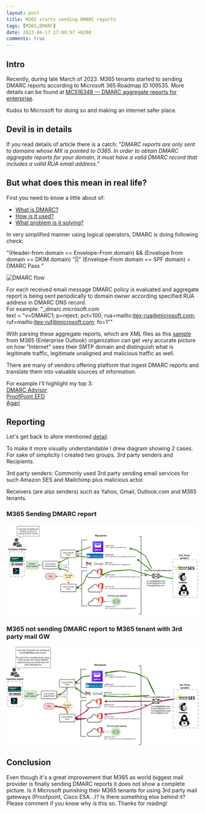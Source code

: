 ```yaml
---
layout: post
title: M365 starts sending DMARC reports
tags: [M365,DMARC]
date: 2023-04-17 17:09:57 +0200
comments: true
---
```


## Intro

Recently, during late March of 2023. M365 tenants started to sending DMARC reports according to Microsoft 365 Roadmap ID 109535. More details can be found at [MC516348 — DMARC aggregate reports for enterprise](https://techcommunity.microsoft.com/t5/public-sector-blog/march-2023-microsoft-365-us-public-sector-roadmap-newsletter/ba-p/3770486#:~:text=MC516348%20%E2%80%94%20DMARC%20aggregate%20reports%20for%20enterprise).

Kudos to Microsoft for doing so and making an internet safer place.
## Devil is in details
If you read details of article there is a catch:
"*DMARC reports are only sent to domains whose MX is pointed to O365. In order to obtain DMARC aggregate reports for your domain, it must have a valid DMARC record that includes a valid RUA email address.*"

## But what does this mean in real life?

First you need to know a little about of:
- [What is DMARC?](https://dmarc.org/#:~:text=Search%E2%80%A6-,What%20is%20DMARC%3F,-DMARC%2C%20which%20stands)
- [How is it used?](https://dmarc.org/wiki/FAQ#Why_is_DMARC_important.3F:~:text=they%20are%20received.-,How%20does%20DMARC%20work%2C%20briefly%2C%20and%20in%20non%2Dtechnical%20terms%3F,-A%20DMARC%20policy)
- [What problem is it solving?](https://dmarc.org/wiki/FAQ#Why_is_DMARC_important.3F:~:text=fail%20DMARC%20evaluation.-,Why%20is%20DMARC%20needed%3F,-End%20users%20and)

In very simplified manner using logical operators, DMARC is doing following check:

"(Header-from domain == Envelope-From domain) && (Envelope from domain == DKIM domain) "||" (Envelope-From domain == SPF domain) = DMARC Pass "

![DMARC flow ](https://blog.returnpath.com/wp-content/uploads/2015/07/Capture1-1.jpg)

For each received email message DMARC policy is evaluated and aggregate report is being sent periodically to domain owner according specified RUA address in DMARC DNS record. <br>
For example:
"_dmarc.microsoft.com    
text =
        "v=DMARC1; p=reject; pct=100; rua=mailto:itex-rua@microsoft.com; ruf=mailto:itex-ruf@microsoft.com; fo=1""

With parsing these aggregate reports, which are XML files as this  [sample](../assets/img/2023-04-19-M365DMARCChange/dm_emPz0toVbG.xml)  from M365 (Enterprise Outlook) organization can get very accurate picture on how "Internet" sees their SMTP domain and distinguish what is legitimate traffic, legitimate unaligned and malicious traffic as well.


There are many of vendors offering platform that ingest DMARC reports and translate them into valuable sources of information.

For example I'll highlight my top 3:<br>
[DMARC Advisor](https://dmarcadvisor.com/)<br>
[ProofPoint EFD](https://www.proofpoint.com/us/products/email-protection/email-fraud-defense)<br>
[Agari](https://www.agari.com/solutions/email-security/dmarc)


## Reporting
Let's get back to afore mentioned [detail](#devil-is-in-details).

To make it more visually understandable I drew diagram showing 2 cases. For sake of simplicity I created two groups. 3rd party senders and Recipients. 

3rd party senders: Commonly used 3rd party sending email services for such Amazon SES and Mailchimp plus malicious actor.

Receivers (are also senders) such as Yahoo, Gmail, Outlook.com and M365 tenants.

### M365 Sending DMARC report
![M365 Sending DMARC report](../assets/img/2023-04-19-M365DMARCChange/DMARC-M365Sending.png)

### M365 not sending DMARC report to M365 tenant with 3rd party mail GW
![M365 Not sending DMARC report](../assets/img/2023-04-19-M365DMARCChange/DMARC-M365NotSending.png)


## Conclusion

Even though it's a great improvement that M365 as world biggest mail provider is finally sending DMARC reports it does not show a complete picture. Is it Microsoft punishing their M365 tenants for using 3rd party mail gateways (Proofpoint, Cisco ESA...)? Is there something else behind it? Please comment if you know why is this so.
Thanks for reading!